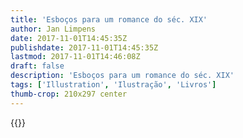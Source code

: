 ```yaml
---
title: 'Esboços para um romance do séc. XIX'
author: Jan Limpens
date: 2017-11-01T14:45:35Z
publishdate: 2017-11-01T14:45:35Z
lastmod: 2017-11-01T14:46:08Z
draft: false
description: 'Esboços para um romance do séc. XIX'
tags: ['Illustration', 'Ilustração', 'Livros']
thumb-crop: 210x297 center
---
```


{{<gallery>}}